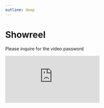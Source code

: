 ```yaml
---
outline: deep
---
```


# Showreel

Please inquire for the video password

<iframe src="https://player.vimeo.com/video/647651085" frameborder="0" webkitallowfullscreen mozallowfullscreen allowfullscreen></iframe>

